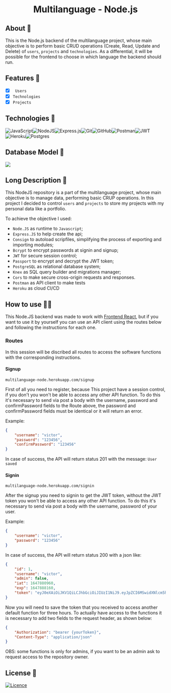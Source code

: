 <h1 align="center">Multilanguage - Node.js</h1>

## About 🎯

This is the Node.js backend of the multilanguage project, whose main objective is to perform basic CRUD operations (Create, Read, Update and Delete) of ``users``, ``projects`` and ``technologies``. As a differential, it will be possible for the frontend to choose in which language the backend should run.

## Features 🌟

- [x] `` Users``
- [x] ``Technologies``
- [x] ``Projects``

## Technologies 🚀
![JavaScript](https://img.shields.io/badge/javascript-%23323330.svg?style=for-the-badge&logo=javascript&logoColor=%23F7DF1E)![NodeJS](https://img.shields.io/badge/node.js-6DA55F?style=for-the-badge&logo=node.js&logoColor=white)![Express.js](https://img.shields.io/badge/express.js-%23404d59.svg?style=for-the-badge&logo=express&logoColor=%2361DAFB)![Git](https://img.shields.io/badge/git-%23F05033.svg?style=for-the-badge&logo=git&logoColor=white)![GitHub](https://img.shields.io/badge/github-%23121011.svg?style=for-the-badge&logo=github&logoColor=white)![Postman](https://img.shields.io/badge/Postman-FF6C37?style=for-the-badge&logo=postman&logoColor=white)![JWT](https://img.shields.io/badge/JWT-black?style=for-the-badge&logo=JSON%20web%20tokens)![Heroku](https://img.shields.io/badge/heroku-%23430098.svg?style=for-the-badge&logo=heroku&logoColor=white)![Postgres](https://img.shields.io/badge/postgres-%23316192.svg?style=for-the-badge&logo=postgresql&logoColor=white)

## Database Model 💾

<img src="https://github.com/VictorGVC/ProjectMultilanguage-Node/blob/main/doc/database.png">

## Long Description 🧾

This NodeJS repository is a part of the multilanguage project, whose main objective is to manage data, performing basic CRUP operations. In this project I decided to control ``users`` and ``projects`` to store my projects with my personal data like a portfolio.

To achieve the objective I used:
- ``Node.JS`` as runtime to ``Javascript``;
- ``Express.JS`` to help create the api;
- ``Consign`` to autoload scripfiles, simplifying the process of exporting and importing modules;
- ``Bcrypt`` to encrypt passwords at signin and signup;
- ``JWT`` for secure session control;
- ``Passport`` to encrypt and decrypt the JWT token;
- ``PostgreSQL`` as relational database system;
- ``Knex`` as SQL query builder and migrations manager;
- ``Cors`` to make secure cross-origin requests and responses.
- ``Postman`` as API client to make tests
- ``Heroku`` as cloud CI/CD

## How to use 👨‍💻

This Node.JS backend was made to work with <a href="https://github.com/VictorGVC/ProjectMultilanguage-React">Frontend React</a>, but if you want to use it by yourself you can use an API client using the routes below and following the instructions for each one.

### Routes

In this session will be discribed all routes to access the software functions with the corresponding instructions.

#### Signup
``multilanguage-node.herokuapp.com/signup``

First of all you need to register, because This project have a session control, if you don't you won't be able to access any other API function. To do this it's necessary to send via post a body with the username, password and confirmPassword fields to the Route above, the password and confirmPassword fields must be identical or it will return an error.

Example:
```json
{
    "username": "victor",
    "password": "123456",
    "confirmPassword": "123456"
}
```

In case of success, the API will return status 201 with the message:
```User saved```

#### Signin

``multilanguage-node.herokuapp.com/signin``

After the signup you need to signin to get the JWT token, without the JWT token you won't be able to access any other API function. To do this it's necessary to send via post a body with the username, password of your user.

Example:
```json
{
    "username": "victor",
    "password": "123456"
}
```

In case of success, the API will return status 200 with a json like:
```json
{
    "id": 1,
    "username": "victor",
    "admin": false,
    "iat": 1647880960,
    "exp": 1647888160,
    "token": "eyJ0eXAiOiJKV1QiLCJhbGciOiJIUzI1NiJ9.eyJpZCI6MSwidXNlcm5hbWUiOiJ2aWN0b3IiLCJhZG1pbiI6ZmFsc2UsImlhdCI6MTY0Nzg4MDk2MCwiZXhwIjoxNjQ3ODg4MTYwfQ.CJeTRyMBxwhz3TxJU8o3UU50QJFJVmHo44MHc2UqGoY"
}
```

Now you will need to save the token that you received to access another default function for three hours.
To actually have access to the functions it is necessary to add two fields to the request header, as shown below:

```json
{
    "Authorization": "bearer {yourToken}",
    "Content-Type": "application/json"
}
```

OBS: some functions is only for admins, if you want to be an admin ask to request access to the repository owner.



## License 📝

[![Licence](https://img.shields.io/github/license/Ileriayo/markdown-badges?style=for-the-badge)](./LICENSE)
